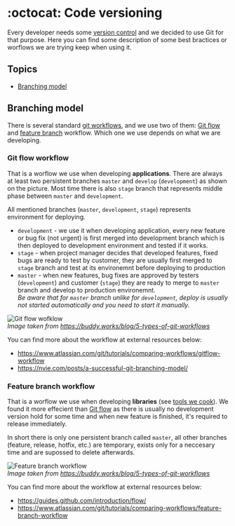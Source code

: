 # :octocat: Code versioning

Every developer needs some [version control](https://en.wikipedia.org/wiki/Version_control) and we decided to use Git for that purpose. Here you can find some description of some best bractices or worflows we are trying keep when using it.

## Topics

 - [Branching model](#branching-model)
 
## Branching model

There is several standard [git workflows](https://cs.atlassian.com/git/tutorials/comparing-workflows), and we use two of them: [Git flow](#git-flow-workflow) and [feature branch](#feature-branch-workflow) workflow. Which one we use depends on what we are developing.

### Git flow workflow

That is a worflow we use when developing **applications**. There are always at least two persistent branches `master` and `develop` (`development`) as shown on the picture. Most time there is also `stage` branch that represents middle phase between `master` and `development`.

All mentioned branches (`master`, `development`, `stage`) represents environment for deploying. 

* `development` - we use it when developing application, every new feature or bug fix (not urgent) is first merged into development branch which is then deployed to development environment and tested if it works.
* `stage` - when project manager decides that developed features, fixed bugs are ready to test by customer, they are usually first merged to `stage` branch and test at its environemnt before deploying to production
* `master` - when new features, bug fixes are approved by testers (`development`) and customer (`stage`) they are ready to merge to `master` branch and develop to production environemnt.  
*Be aware that for `master` branch unlike for `development`, deploy is usually not started automatically and you need to start it manually.*

![Git flow wofklow](https://buddy.works/blog/images/gitflow.png)  
*Image taken from https://buddy.works/blog/5-types-of-git-workflows*

You can find more about the workflow at external resources below:

* https://www.atlassian.com/git/tutorials/comparing-workflows/gitflow-workflow
* https://nvie.com/posts/a-successful-git-branching-model/

### Feature branch workflow

That is a worflow we use when developing **libraries** (see [tools we cook](./ToolsWeCook.md)). We found it more effecient than [Git flow](#git-flow-workflow) as there is usually no development version hold for some time and when new feature is finished, it's required to release immediately.

In short there is only one persistent branch called `master`, all other branches (feature, release, hotfix, etc.) are temporary, exists only for a neccesary time and are supossed to delete afterwards.

![Feature branch workflow](https://buddy.works/blog/images/feature-branch.png)  
*Image taken from https://buddy.works/blog/5-types-of-git-workflows*

You can find more about the workflow at external resources below:

* https://guides.github.com/introduction/flow/
* https://www.atlassian.com/git/tutorials/comparing-workflows/feature-branch-workflow


